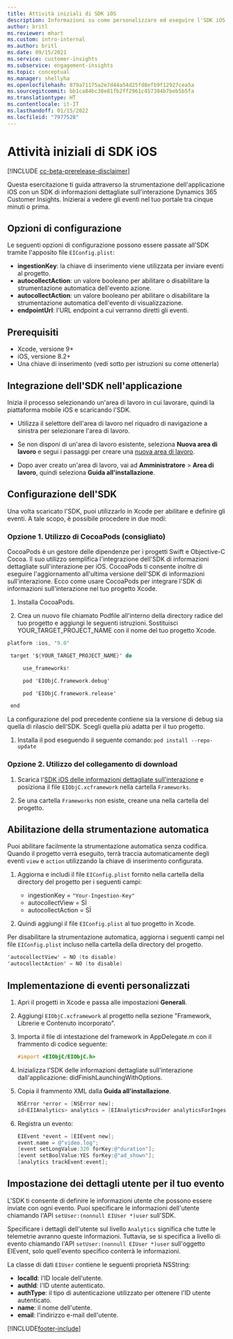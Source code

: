 ```yaml
---
title: Attività iniziali di SDK iOS
description: Informazioni su come personalizzare ed eseguire l'SDK iOS
author: britl
ms.reviewer: mhart
ms.custom: intro-internal
ms.author: britl
ms.date: 09/15/2021
ms.service: customer-insights
ms.subservice: engagement-insights
ms.topic: conceptual
ms.manager: shellyha
ms.openlocfilehash: 879a71175a2e7d44a54d25fd8efb9f12927cea5a
ms.sourcegitcommit: bb1ca84bc38e81fb2ff2961c457384b7beb5b5fa
ms.translationtype: HT
ms.contentlocale: it-IT
ms.lasthandoff: 01/15/2022
ms.locfileid: "7977528"
---
```

# <a name="get-started-with-the-ios-sdk"></a>Attività iniziali di SDK iOS

[!INCLUDE [cc-beta-prerelease-disclaimer](includes/cc-beta-prerelease-disclaimer.md)]

Questa esercitazione ti guida attraverso la strumentazione dell'applicazione iOS con un SDK di informazioni dettagliate sull'interazione Dynamics 365 Customer Insights. Inizierai a vedere gli eventi nel tuo portale tra cinque minuti o prima.

## <a name="configuration-options"></a>Opzioni di configurazione

Le seguenti opzioni di configurazione possono essere passate all'SDK tramite l'apposito file `EIConfig.plist`:

- **ingestionKey**: la chiave di inserimento viene utilizzata per inviare eventi al progetto.
- **autocollectAction**: un valore booleano per abilitare o disabilitare la strumentazione automatica dell'evento azione.
- **autocollectAction**: un valore booleano per abilitare o disabilitare la strumentazione automatica dell'evento di visualizzazione.
- **endpointUrl**: l'URL endpoint a cui verranno diretti gli eventi.

## <a name="prerequisites"></a>Prerequisiti

- Xcode, versione 9+
- iOS, versione 8.2+
- Una chiave di inserimento (vedi sotto per istruzioni su come ottenerla)

## <a name="integrate-the-sdk-into-your-application"></a>Integrazione dell'SDK nell'applicazione

Inizia il processo selezionando un'area di lavoro in cui lavorare, quindi la piattaforma mobile iOS e scaricando l'SDK.

- Utilizza il selettore dell'area di lavoro nel riquadro di navigazione a sinistra per selezionare l'area di lavoro.

- Se non disponi di un'area di lavoro esistente, seleziona **Nuova area di lavoro** e segui i passaggi per creare una [nuova area di lavoro](create-workspace.md).

- Dopo aver creato un'area di lavoro, vai ad **Amministratore** > **Area di lavoro**, quindi seleziona **Guida all'installazione**.

## <a name="configure-the-sdk"></a>Configurazione dell'SDK

Una volta scaricato l'SDK, puoi utilizzarlo in Xcode per abilitare e definire gli eventi. A tale scopo, è possibile procedere in due modi:

### <a name="option-1-using-cocoapods-recommended"></a>Opzione 1. Utilizzo di CocoaPods (consigliato)
CocoaPods è un gestore delle dipendenze per i progetti Swift e Objective-C Cocoa. Il suo utilizzo semplifica l'integrazione dell'SDK di informazioni dettagliate sull'interazione per iOS. CocoaPods ti consente inoltre di eseguire l'aggiornamento all'ultima versione dell'SDK di informazioni sull'interazione. Ecco come usare CocoaPods per integrare l'SDK di informazioni sull'interazione nel tuo progetto Xcode. 

1. Installa CocoaPods. 

1. Crea un nuovo file chiamato Podfile all'interno della directory radice del tuo progetto e aggiungi le seguenti istruzioni. Sostituisci YOUR_TARGET_PROJECT_NAME con il nome del tuo progetto Xcode. 
```objectivec
platform :ios, '9.0'  

 target '${YOUR_TARGET_PROJECT_NAME}' do 

     use_frameworks!   

     pod 'EIObjC.framework.debug' 

     pod 'EIObjC.framework.release' 

 end 
```
La configurazione del pod precedente contiene sia la versione di debug sia quella di rilascio dell'SDK. Scegli quella più adatta per il tuo progetto.

1. Installa il pod eseguendo il seguente comando: `pod install --repo-update `

### <a name="option-2-using-download-link"></a>Opzione 2. Utilizzo del collegamento di download

1. Scarica l'[SDK iOS delle informazioni dettagliate sull'interazione](https://download.pi.dynamics.com/sdk/EI-SDKs/ei-ios-sdk.zip) e posiziona il file `EIObjC.xcframework` nella cartella `Frameworks`.

1. Se una cartella `Frameworks` non esiste, creane una nella cartella del progetto.

## <a name="enable-auto-instrumentation"></a>Abilitazione della strumentazione automatica
 
Puoi abilitare facilmente la strumentazione automatica senza codifica. Quando il progetto verrà eseguito, terrà traccia automaticamente degli eventi `view` e `action` utilizzando la chiave di inserimento configurata. 

1. Aggiorna e includi il file `EIConfig.plist` fornito nella cartella della directory del progetto per i seguenti campi:
    - ingestionKey = `"Your-Ingestion-Key"`
    - autocollectView = SÌ
    - autocollectAction = SÌ

2. Quindi aggiungi il file `EIConfig.plist` al tuo progetto in Xcode. 



Per disabilitare la strumentazione automatica, aggiorna i seguenti campi nel file `EIConfig.plist` incluso nella cartella della directory del progetto. 

```objectivec
'autocollectView' = NO (to disable)
'autocollectAction' = NO (to disable)
```


## <a name="implement-custom-events"></a>Implementazione di eventi personalizzati

1. Apri il progetti in Xcode e passa alle impostazioni **Generali**. 
1. Aggiungi `EIObjC.xcframework` al progetto nella sezione "Framework, Librerie e Contenuto incorporato".

1. Importa il file di intestazione del framework in AppDelegate.m con il frammento di codice seguente:

    ```objectivec
    #import <EIObjC/EIObjC.h>
    ```

1. Inizializza l'SDK delle informazioni dettagliate sull'interazione dall'applicazione: didFinishLaunchingWithOptions.
1. Copia il frammento XML dalla **Guida all'installazione**.

    ```objectivec
    NSError *error = [NSError new];
    id<EIIAnalytics> analytics = [EIAnalyticsProvider analyticsForIngestionKey:nil error:&error];
    ```

1. Registra un evento:

    ```objectivec
    EIEvent *event = [EIEvent new];
    event.name = @"video.log";
    [event setLongValue:320 forKey:@"duration"];
    [event setBoolValue:YES forKey:@"ad_shown"];
    [analytics trackEvent:event];
    ```

## <a name="set-user-details-for-your-event"></a>Impostazione dei dettagli utente per il tuo evento

L'SDK ti consente di definire le informazioni utente che possono essere inviate con ogni evento. Puoi specificare le informazioni dell'utente chiamando l'API `setUser:(nonnull EIUser *)user` sull'SDK.

Specificare i dettagli dell'utente sul livello `Analytics` significa che tutte le telemetrie avranno queste informazioni. Tuttavia, se si specifica a livello di evento chiamando l'API `setUser:(nonnull EIUser *)user` sull'oggetto EIEvent, solo quell'evento specifico conterrà le informazioni.

La classe di dati `EIUser` contiene le seguenti proprietà NSString:

- **localId**: l'ID locale dell'utente.
- **authId**: l'ID utente autenticato.
- **authType**: il tipo di autenticazione utilizzato per ottenere l'ID utente autenticato.
- **name**: il nome dell'utente.
- **email**: l'indirizzo e-mail dell'utente.


[!INCLUDE[footer-include](../includes/footer-banner.md)]
